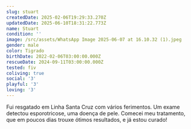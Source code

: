 ```yaml
---
slug: stuart
createdDate: 2025-02-06T19:29:33.270Z
updatedDate: 2025-06-10T18:31:22.773Z
name: Stuart
condition: ''
image: /src/assets/WhatsApp Image 2025-06-07 at 16.10.32 (1).jpeg
gender: male
color: Tigrado
birthDate: 2022-02-06T03:00:00.000Z
rescueDate: 2024-09-11T03:00:00.000Z
tested: fiv
coliving: true
social: '3'
playful: '3'
loving: '3'
---
```





Fui resgatado em Linha Santa Cruz com vários ferimentos. Um exame detectou esporotricose, uma doença de pele. Comecei meu tratamento, que em poucos dias trouxe ótimos resultados, e já estou curado!
